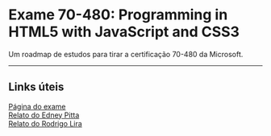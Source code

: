 # Exame 70-480: Programming in HTML5 with JavaScript and CSS3

Um roadmap de estudos para tirar a certificação 70-480 da Microsoft.

---

## Links úteis

[Página do exame](https://www.microsoft.com/pt-br/learning/exam-70-480.aspx)  
[Relato do Edney Pitta](http://edneypitta.com/certificacao-microsoft-70-480-programming-in-html5-with-javascript-and-css3/)  
[Relato do Rodrigo Lira](https://blog.rodrigolira.net/2015/06/22/documentos-para-certificacao-microsoft-html-css-e-javascript-70-480/)
